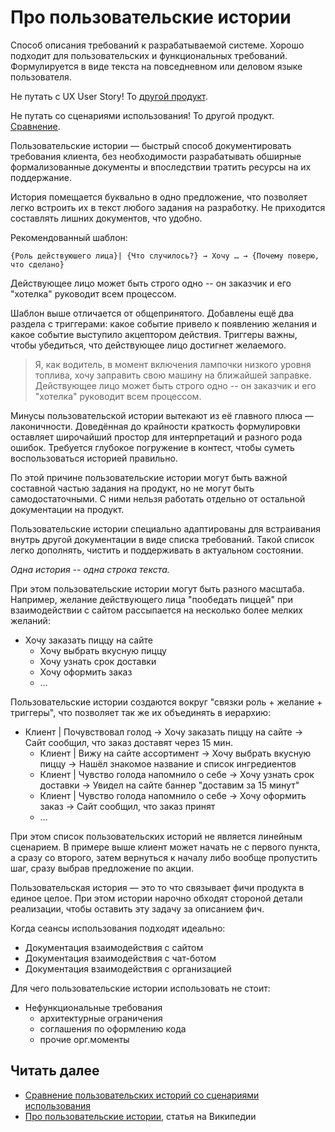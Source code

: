 # Про пользовательские истории

Способ описания требований к разрабатываемой системе. Хорошо подходит для пользовательских и функциональных требований. Формулируется в виде текста на повседневном или деловом языке пользователя.

Не путать с UX User Story! То [другой продукт](/products/dvmn_org/ux-user-story/).

Не путать со сценариями использования! То другой продукт. [Сравнение](./comparison_with_use_case.md).

Пользовательские истории — быстрый способ документировать требования клиента, без необходимости разрабатывать обширные формализованные документы и впоследствии тратить ресурсы на их поддержание.

История помещается буквально в одно предложение, что позволяет легко встроить их в текст любого задания на разработку. Не приходится составлять лишних документов, что удобно.

Рекомендованный шаблон:

```
{Роль действуюшего лица}| {Что случилось?} → Хочу … → {Почему поверю, что сделано}
```

Действующее лицо может быть строго одно -- он заказчик и его "хотелка" руководит всем процессом.

Шаблон выше отличается от общепринятого. Добавлены ещё два раздела с триггерами: какое событие привело к появлению желания и какое событие выступило акцептором действия. Триггеры важны, чтобы убедиться, что действующее лицо достигнет желаемого.

> Я, как водитель, в момент включения лампочки низкого уровня топлива, хочу заправить свою машину на ближайшей заправке.
Действующее лицо может быть строго одно -- он заказчик и его "хотелка" руководит всем процессом.

Минусы пользовательской истории вытекают из её главного плюса — лаконичности. Доведённая до крайности краткость формулировки оставляет широчайший простор для интерпретаций и разного рода ошибок. Требуется глубокое погружение в контест, чтобы суметь воспользоваться историей правильно.

По этой причине пользовательские истории могут быть важной составной частью задания на продукт, но не могут быть самодостаточными. С ними нельзя работать отдельно от остальной документации на продукт.

Пользовательские истории специально адаптированы для встраивания внутрь другой документации в виде списка требований. Такой список легко дополнять, чистить и поддерживать в актуальном состоянии.

*Одна история -- одна строка текста.*

При этом пользовательские истории могут быть разного масштаба. Например, желание действующего лица "пообедать пиццей" при взаимодействии с сайтом рассыпается на несколько более мелких желаний:

- Хочу заказать пиццу на сайте
    - Хочу выбрать вкусную пиццу
    - Хочу узнать срок доставки
    - Хочу оформить заказ
    - …

Пользовательские истории создаются вокруг "связки роль + желание + триггеры", что позволяет так же их объединять в иерархию:

- Клиент | Почувствовал голод → Хочу заказать пиццу на сайте → Сайт сообщил, что заказ доставят через 15 мин.
    - Клиент | Вижу на сайте ассортимент → Хочу выбрать вкусную пиццу → Нашёл знакомое название и список ингредиентов
    - Клиент | Чувство голода напомнило о себе → Хочу узнать срок доставки → Увидел на сайте баннер "доставим за 15 минут"
    - Клиент | Чувство голода напомнило о себе → Хочу оформить заказ → Сайт сообщил, что заказ принят
    - …

При этом список пользовательских историй не является линейным сценарием. В примере выше клиент может начать не с первого пункта, а сразу со второго, затем вернуться к началу либо вообще пропустить шаг, сразу выбрав предложение по акции.

Пользовательская история — это то что связывает фичи продукта в единое целое. При этом истории нарочно обходят стороной детали реализации, чтобы оставить эту задачу за описанием фич.

Когда сеансы использования подходят идеально:

- Документация взаимодействия с сайтом
- Документация взаимодействия с чат-ботом
- Документация взаимодействия с организацией

Для чего пользовательские истории использовать не стоит:

- Нефункциональные требования
    - архитектурные ограничения
    - соглашения по оформлению кода
    - прочие орг.моменты

## Читать далее

- [Сравнение пользовательских историй со сценариями использования](./comparison_with_use_case.md)
- [Про пользовательские истории](https://ru.wikipedia.org/wiki/%D0%9F%D0%BE%D0%BB%D1%8C%D0%B7%D0%BE%D0%B2%D0%B0%D1%82%D0%B5%D0%BB%D1%8C%D1%81%D0%BA%D0%B8%D0%B5_%D0%B8%D1%81%D1%82%D0%BE%D1%80%D0%B8%D0%B8), статья на Википедии
